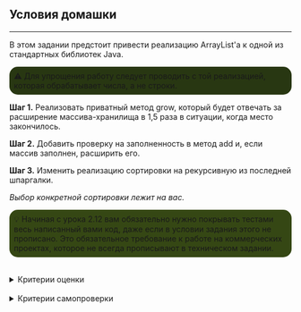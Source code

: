 ## Условия домашки

---
В этом задании предстоит привести реализацию ArrayList'а к одной из стандартных библиотек Java.
<p style="background-color: #283712; padding: 8px; border-radius: 15px;">
⚠️ Для упрощения работу следует проводить с той реализацией, которая обрабатывает числа, а не строки.
</p> 

__Шаг 1.__ Реализовать приватный метод grow, который будет отвечать за расширение массива-хранилища в 1,5 раза в ситуации, когда место закончилось.

__Шаг 2.__ Добавить проверку на заполненность в метод add и, если массив заполнен, расширить его.

__Шаг 3.__ Изменить реализацию сортировки на рекурсивную из последней шпаргалки.

_Выбор конкретной сортировки лежит на вас._
<p style="background-color: #354714; padding: 8px; border-radius: 15px;">
💡 Начиная с урока 2.12 вам обязательно нужно покрывать тестами весь написанный вами код, даже если в условии задания этого не прописано. Это обязательное требование к работе на коммерческих проектах, которое не всегда прописывают в техническом задании.
</p> 
<br/>
<details>
<summary>Критерии оценки</summary>

- [ ] Реализован приватный метод grow, который будет отвечать за расширение массива-хранилища в 1,5 раза в ситуации, когда место закончилось.
- [ ] В метод add добавлено расширение массива,если он заполнен.
- [ ] Реализация сортировки — рекурсивная.
- [ ] Код полностью покрыт тестами.
- [ ] Соблюдена инкапсуляция.
- [ ] Название метода начинается с глагола и описывает действия метода. Применяется принцип camelCase.
- [ ] Код компилируется, и каждое действие расположено на отдельной строке.
- [ ] Использовано автоматическое форматирование кода.
- [ ] Отсутствуют лишние блоки и переменные.
- [ ] Имена классов начинаются с большой буквы.
- [ ] Нет двойной вложенности.
- [ ] Соблюдена конвенциональная структура класса: поля, конструкторы и методы.
- [ ] Полям присвоены имена, которые отражают их суть.
- [ ] Все классы находятся в отдельном файле.
- [ ] Классы корректно распределены по пакетам.
- [ ] Отсутствуют лишние нефункциональные комментарии.
- [ ] Отсутствуют методы, оперирующие raw type.
- [ ] Повторяющийся хардкод вынесен в константы.
</details>
<br/>
<details>
<summary>Критерии самопроверки</summary>

- [ ] Реализация ArrayList приведена к одной из стандартных библиотек Java
- [ ] Работа проведена с реализацией, которая обрабатывает числа
- [ ] Реализован приватный метод grow, который будет отвечать за расширение массива-хранилища в 1,5 раза в ситуации, когда место закончилось
- [ ] Добавлена проверка на заполненность в метод add
- [ ] Если массив заполнен, расширить его
- [ ] Реализацию сортировки заменена на рекурсивную (из последней шпаргалки)
- [ ] Сортировка выбрана самостоятельно
</details>